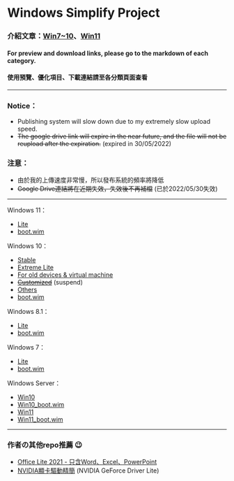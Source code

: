 # Windows Simplify Project

### 介紹文章：[Win7~10](https://home.gamer.com.tw/artwork.php?sn=4971603)、[Win11](https://home.gamer.com.tw/artwork.php?sn=5193340)

#### For preview and download links, please go to the markdown of each category.

#### 使用預覽、優化項目、下載連結請至各分類頁面查看

----

### Notice：
- Publishing system will slow down due to my extremely slow upload speed.
- ~~The google drive link will expire in the near future, and the file will not be reupload after the expiration.~~ (expired in 30/05/2022)

### 注意：
- 由於我的上傳速度非常慢，所以發布系統的頻率將降低
- ~~Google Drive連結將在近期失效，失效後不再補檔~~ (已於2022/05/30失效)

----

Windows 11：
- [Lite](/11/client.md)
- [boot.wim](/11/boot.md)

Windows 10：
- [Stable](/10/stable.md)
- [Extreme Lite](/10/extreme.md)
- [For old devices & virtual machine](/10/old_device.md)
- ~~[Customized](/10/customized.md)~~ (suspend)
- [Others](/10/others.md)
- [boot.wim](/10/boot.md)

Windows 8.1：
- [Lite](/8.1/release.md)
- [boot.wim](/8.1/boot.md)

Windows 7：
- [Lite](/7/release.md)
- [boot.wim](/7/boot.md)

Windows Server：
- [Win10](/server/w10.md)
- [Win10_boot.wim](/server/w10_boot.md)
- [Win11](/server/w11.md)
- [Win11_boot.wim](/server/w11_boot.md)

----

### 作者の其他repo推薦 😉
- [Office Lite 2021 - 只含Word、Excel、PowerPoint](https://github.com/WhatTheBlock/Office-Lite)
- [NVIDIA顯卡驅動精簡](https://github.com/WhatTheBlock/GeForce-Driver-Lite) (NVIDIA GeForce Driver Lite)
